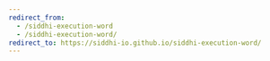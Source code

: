 ```yaml
---
redirect_from:
  - /siddhi-execution-word
  - /siddhi-execution-word/
redirect_to: https://siddhi-io.github.io/siddhi-execution-word/
---
```


